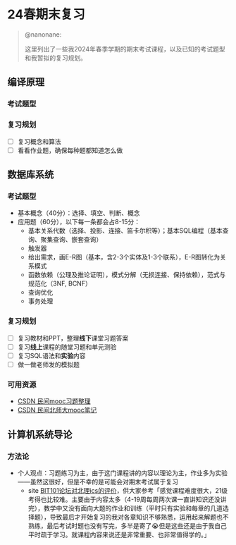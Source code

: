 # 24春期末复习

> @nanonane:
>
> 这里列出了一些我2024年春季学期的期末考试课程，以及已知的考试题型和我暂拟的复习规划。

## 编译原理

### 考试题型

<!--TODO-->

### 复习规划

- [ ] 复习概念和算法
- [ ] 看看作业题，确保每种题都知道怎么做

## 数据库系统

### 考试题型

- 基本概念（40分）：选择、填空、判断、概念
- 应用题（60分），以下每一条都会占8-15分：
  - 基本关系代数（选择、投影、连接、笛卡尔积等）；基本SQL编程（基本查询、聚集查询、嵌套查询）
  - 触发器
  - 给出需求，画E-R图（基本，含2-3个实体及1-3个联系），E-R图转化为关系模式
  - 函数依赖（公理及推论证明），模式分解（无损连接、保持依赖），范式与规范化（3NF, BCNF）
  - 查询优化
  - 事务处理

### 复习规划

- [ ] 复习教材和PPT，整理**线下**课堂习题答案
- [ ] 复习**线上**课程的随堂习题和单元测验
- [ ] 复习SQL语法和**实验**内容
- [ ] 做一做老师发的模拟题

### 可用资源

- [CSDN 民间mooc习题整理](https://blog.csdn.net/qq_45812711/article/details/120531714)
- [CSDN 民间北师大mooc笔记](https://blog.csdn.net/lic1697067085/article/details/122471733)

## 计算机系统导论



### 方法论

- 个人观点：习题练习为主，由于这门课程讲的内容以理论为主，作业多为实验——虽然这很好，但是不幸的是可能会对期末考试属于复习
  - site [BIT101论坛对北理ics的评价](https://bit101.cn/course/8056)，供大家参考「感觉课程难度很大，21级考得也比较难。主要由于内容太多（4-19周每周两次课一直讲知识还没讲完），教学中又没有面向大题的作业和训练（平时只有实验和每章的几道选择题），导致最后才开始复习的我对各章知识不够熟悉，运用起来解题也不熟练，最后考试时题也没有写完，多半是寄了😭但是这些还是由于我自己平时疏于学习。就课程内容来说还是非常重要、也非常值得学的。」


